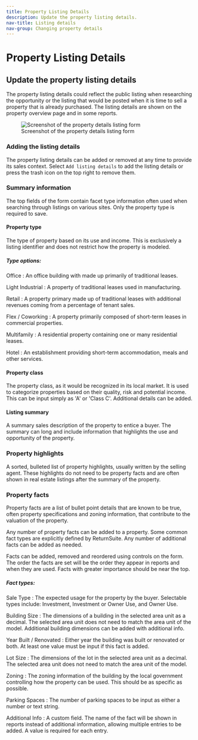 ```yaml
---
title: Property Listing Details
description: Update the property listing details.
nav-title: Listing details
nav-group: Changing property details
---
```


# Property Listing Details

## Update the property listing details

The property listing details could reflect the public listing when researching
the opportunity or the listing that would be posted when it is time to sell a
property that is already purchased. The listing details are shown on the
property overview page and in some reports.

<figure>
  <div class="flex place-items-center justify-center p-6 bg-gray-100 rounded-md border border-gray-200">
    <img src="/img/docs/property-details-listing.png" alt="Screenshot of the property details listing form">
  </div>
  <figcaption>Screenshot of the property details listing form</figcaption>
</figure>


### Adding the listing details

The property listing details can be added or removed at any time to provide its
sales context. Select `Add listing details` to add the listing details or press
the trash icon on the top right to remove them.


### Summary information

The top fields of the form contain facet type information often used when
searching through listings on various sites.
Only the property type is required to save.


#### Property type

The type of property based on its use and income. This is exclusively a listing
identifier and does not restrict how the property is modeled.

##### Type options:

Office
:   An office building with made up primarily of traditional leases.

Light Industrial
:   A property of traditional leases used in manufacturing.

Retail
:   A property primary made up of traditional leases with additional revenues
    coming from a percentage of tenant sales.

Flex / Coworking
:   A property primarily composed of short-term leases in commercial properties.

Multifamily
:   A residential property containing one or many residential leases.

Hotel
:   An establishment providing short-term accommodation, meals and other
    services.



#### Property class

The property class, as it would be recognized in its local market. It is used to
categorize properties based on their quality, risk and potential income. This
can be input simply as 'A' or 'Class C'. Additional details can be added.


#### Listing summary

A summary sales description of the property to entice a buyer. The summary can
long and include information that highlights the use and opportunity of the
property.


### Property highlights

A sorted, bulleted list of property highlights, usually written by the selling
agent. These highlights do not need to be property facts and are often shown
in real estate listings after the summary of the property.


### Property facts

Property facts are a list of bullet point details that are known to be true,
often property specifications and zoning information, that contribute to the
valuation of the property.

Any number of property facts can be added to a property. Some common fact types
are explicitly defined by ReturnSuite. Any number of additional facts can be
added as needed.

Facts can be added, removed and reordered using controls on the form. The order
the facts are set will be the order they appear in reports and when they are
used. Facts with greater importance should be near the top.


##### Fact types:

Sale Type
:   The expected usage for the property by the buyer.
    Selectable types include: Investment, Investment or Owner Use, and Owner
    Use.

Building Size
:   The dimensions of a building in the selected area unit as a decimal.
    The selected area unit does not need to match the area unit of the model.
    Additional building dimensions can be added with additional info.

Year Built / Renovated
:   Either year the building was built or renovated or both. At least one value
    must be input if this fact is added.

Lot Size
:   The dimensions of the lot in the selected area unit as a decimal.
    The selected area unit does not need to match the area unit of the model.

Zoning
:   The zoning information of the building by the local government controlling
    how the property can be used. This should be as specific as possible.

Parking Spaces
:   The number of parking spaces to be input as either a number or text string.

Additional Info
:   A custom field. The name of the fact will be shown in reports instead of
    additional information, allowing multiple entries to be added. A value is
    required for each entry.
